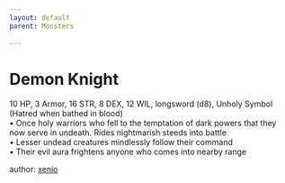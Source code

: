 ```yaml
---
layout: default
parent: Monsters 
   
--- 
```

# Demon Knight
10 HP, 3 Armor, 16 STR, 8 DEX, 12 WIL, longsword (d8), Unholy Symbol (Hatred when bathed in blood)  
• Once holy warriors who fell to the temptation of dark powers that they now serve in undeath. Rides nightmarish steeds into battle  
• Lesser undead creatures mindlessly follow their command  
• Their evil aura frightens anyone who comes into nearby range  




author: [xenio](https://xenioinabottle.blogspot.com/2021/02/classic-monsters-for-cairnito-part-1.html) 


